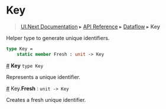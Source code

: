 # Key
> [UI.Next Documentation](UINext.md) ▸ [API Reference](UINext-API.md) ▸ [Dataflow](UINext-Dataflow.md) ▸ **Key**

Helper type to generate unique identifiers.

```fsharp
type Key =
    static member Fresh : unit -> Key
```

<a href="#Key" name="Key">#</a> **Key** `type Key`

Represents a unique identifier.

<a href="#Fresh" name="Fresh">#</a> Key.**Fresh** : `unit -> Key`

Creates a fresh unique identifier.
